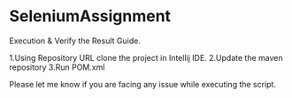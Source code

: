# SeleniumAssignment
Execution & Verify the Result Guide.

1.Using Repository URL clone the project in Intellij IDE. 
2.Update the maven repository 
3.Run POM.xml 

Please let me know if you are facing any issue while executing the script.
